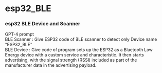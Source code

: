 # esp32_BLE
### esp32 BLE Device and Scanner
GPT-4 prompt <br/>
BLE Scanner : Give ESP32 code of BLE scanner to detect only Device name "ESP32_BLE" <br/>
BLE Device : Give code of program sets up the ESP32 as a Bluetooth Low Energy device with a custom service and characteristic. It then starts advertising, with the signal strength (RSSI) included as part of the manufacturer data in the advertising payload. <br/>

